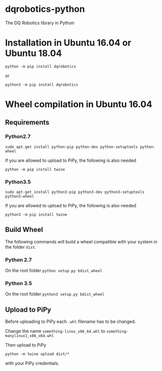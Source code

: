 # dqrobotics-python
The DQ Robotics library in Python

# Installation in Ubuntu 16.04 or Ubuntu 18.04

`python -m pip install dqrobotics`

or

`python3 -m pip install dqrobotics`

# Wheel compilation in Ubuntu 16.04

## Requirements
### Python2.7
`sudo apt-get install python-pip python-dev python-setuptools python-wheel`

If you are allowed to upload to PiPy, the following is also needed

`python -m pip install twine`

### Python3.5
`sudo apt-get install python3-pip python3-dev python3-setuptools python3-wheel`

If you are allowed to upload to PiPy, the following is also needed

`python3 -m pip install twine`

## Build Wheel
The following commands will build a wheel compatible with your system in the folder `dist`.

### Python 2.7
On the root folder
`python setup.py bdist_wheel`

### Python 3.5
On the root folder
`python3 setup.py bdist_wheel`

## Upload to PiPy
Before uploading to PiPy each `.whl` filename has to be changed.

Change the name `something-linux_x86_64.whl` to `something-manylinux1_x86_x64.whl`

Then upload to PiPy

`python -m twine upload dist/*`

with your PiPy credentials.
